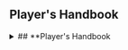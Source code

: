 ## **Player's Handbook**
<details>
<summary> ## **Player's Handbook</summary>
This is how you dropdown.
</details>
